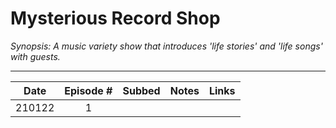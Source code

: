 # Mysterious Record Shop

_Synopsis: A music variety show that introduces 'life stories' and 'life songs' with guests._
___

|  Date  | Episode \# | Subbed | Notes | Links |
|:------:|:----------:|:------:|:-----:|:------|
| 210122 |     1      |        |       |       |